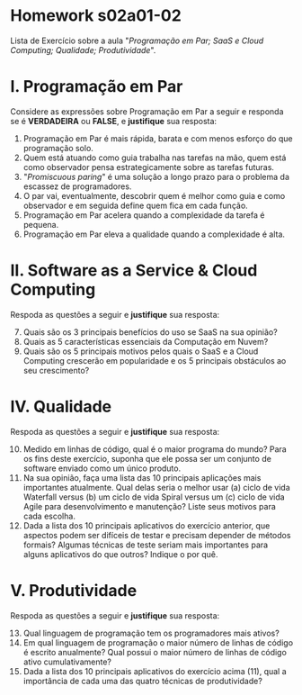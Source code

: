 # Homework s02a01-02

Lista de Exercício sobre a aula "_Programação em Par; SaaS e Cloud Computing; Qualidade; Produtividade_".

# I. Programação em Par

Considere as expressões sobre Programação em Par a seguir e responda se é **VERDADEIRA** ou **FALSE**, e **justifique** sua resposta:

1. Programação em Par é mais rápida, barata e com menos esforço do que programação solo.
2. Quem está atuando como guia trabalha nas tarefas na mão, quem está como observador pensa estrategicamente sobre as tarefas futuras.
3. "_Promiscuous paring_" é uma solução a longo prazo para o problema da escassez de programadores.
4. O par vai, eventualmente, descobrir quem é melhor como guia e como observador e em seguida define quem fica em cada função.
5. Programação em Par acelera quando a complexidade da tarefa é pequena.
6. Programação em Par eleva a qualidade quando a complexidade é alta.

# II. Software as a Service & Cloud Computing

Respoda as questões a seguir e **justifique** sua resposta:

7. Quais são os 3 principais benefícios do uso se SaaS na sua opinião?
8. Quais as 5 características essenciais da Computação em Nuvem?
9. Quais são os 5 principais motivos pelos quais o SaaS e a Cloud Computing crescerão em popularidade e os 5 principais obstáculos ao seu crescimento?

# IV. Qualidade

Respoda as questões a seguir e **justifique** sua resposta:

10. Medido em linhas de código, qual é o maior programa do mundo? Para os fins deste exercício, suponha que ele possa ser um conjunto de software enviado como um único produto.
11. Na sua opinião, faça uma lista das 10 principais aplicações mais importantes atualmente. Qual delas seria o melhor usar (a) ciclo de vida Waterfall versus (b) um ciclo de vida Spiral versus um (c) ciclo de vida Agile para desenvolvimento e manutenção? Liste seus motivos para cada escolha.
12. Dada a lista dos 10 principais aplicativos do exercício anterior, que aspectos podem ser difíceis de testar e precisam depender de métodos formais? Algumas técnicas de teste seriam mais importantes para alguns aplicativos do que outros? Indique o por quê.

# V. Produtividade

Respoda as questões a seguir e **justifique** sua resposta:

13. Qual linguagem de programação tem os programadores mais ativos?
14. Em qual linguagem de programação o maior número de linhas de código é escrito anualmente? Qual possui o maior número de linhas de código ativo cumulativamente?
15. Dada a lista dos 10 principais aplicativos do exercício acima (11), qual a importância de cada uma das quatro técnicas de produtividade?
